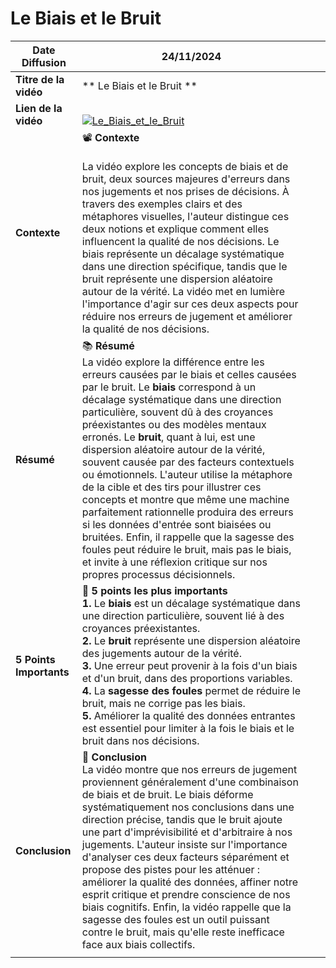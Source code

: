 # Le Biais et le Bruit

| **Date Diffusion**      | 24/11/2024                                                                                                                                                                                                                                                                                                                                                                                                                                                                                                                                                                                                                                                                                                                                                                                                       |     |     |
| ----------------------- | ---------------------------------------------------------------------------------------------------------------------------------------------------------------------------------------------------------------------------------------------------------------------------------------------------------------------------------------------------------------------------------------------------------------------------------------------------------------------------------------------------------------------------------------------------------------------------------------------------------------------------------------------------------------------------------------------------------------------------------------------------------------------------------------------------------------- | --- | --- |
| **Titre de la vidéo**   | ** Le Biais et le Bruit **                                                                                                                                                                                                                                                                                                                                                                                                                                                                                                                                                                                                                                                                                                                                                                                       |     |     |
| **Lien de la vidéo**    | <br>[![Le_Biais_et_le_Bruit](https://img.youtube.com/vi/VKsekCHBuHI/0.jpg)](https://www.youtube.com/watch?v=VKsekCHBuHI)<br>                                                                                                                                                                                                                                                                                                                                                                                                                                                                                                                                                                                                                                                                                     |     |     |
| **Contexte**            | 📽️ **Contexte**<br><br>La vidéo explore les concepts de biais et de bruit, deux sources majeures d'erreurs dans nos jugements et nos prises de décisions. À travers des exemples clairs et des métaphores visuelles, l'auteur distingue ces deux notions et explique comment elles influencent la qualité de nos décisions. Le biais représente un décalage systématique dans une direction spécifique, tandis que le bruit représente une dispersion aléatoire autour de la vérité. La vidéo met en lumière l'importance d'agir sur ces deux aspects pour réduire nos erreurs de jugement et améliorer la qualité de nos décisions.                                                                                                                                                                            |     |     |
| **Résumé**              | 📚 **Résumé**<br>La vidéo explore la différence entre les erreurs causées par le biais et celles causées par le bruit. Le **biais** correspond à un décalage systématique dans une direction particulière, souvent dû à des croyances préexistantes ou des modèles mentaux erronés. Le **bruit**, quant à lui, est une dispersion aléatoire autour de la vérité, souvent causée par des facteurs contextuels ou émotionnels. L'auteur utilise la métaphore de la cible et des tirs pour illustrer ces concepts et montre que même une machine parfaitement rationnelle produira des erreurs si les données d'entrée sont biaisées ou bruitées. Enfin, il rappelle que la sagesse des foules peut réduire le bruit, mais pas le biais, et invite à une réflexion critique sur nos propres processus décisionnels. |     |     |
| **5 Points Importants** | 🔑 **5 points les plus importants**<br>**1.** Le **biais** est un décalage systématique dans une direction particulière, souvent lié à des croyances préexistantes. <br> **2.** Le **bruit** représente une dispersion aléatoire des jugements autour de la vérité. <br> **3.** Une erreur peut provenir à la fois d'un biais et d'un bruit, dans des proportions variables. <br> **4.** La **sagesse des foules** permet de réduire le bruit, mais ne corrige pas les biais. <br> **5.** Améliorer la qualité des données entrantes est essentiel pour limiter à la fois le biais et le bruit dans nos décisions.                                                                                                                                                                                               |     |     |
| **Conclusion**          | 📝 **Conclusion**<br>La vidéo montre que nos erreurs de jugement proviennent généralement d'une combinaison de biais et de bruit. Le biais déforme systématiquement nos conclusions dans une direction précise, tandis que le bruit ajoute une part d'imprévisibilité et d'arbitraire à nos jugements. L'auteur insiste sur l'importance d'analyser ces deux facteurs séparément et propose des pistes pour les atténuer : améliorer la qualité des données, affiner notre esprit critique et prendre conscience de nos biais cognitifs. Enfin, la vidéo rappelle que la sagesse des foules est un outil puissant contre le bruit, mais qu'elle reste inefficace face aux biais collectifs.                                                                                                                      |     |     |
|                         |                                                                                                                                                                                                                                                                                                                                                                                                                                                                                                                                                                                                                                                                                                                                                                                                                  |     |     |
